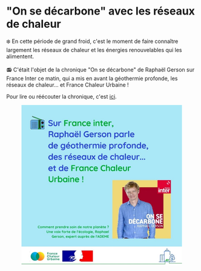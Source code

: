 # "On se décarbone" avec les réseaux de chaleur

❄️ En cette période de grand froid, c'est le moment de faire connaître largement les réseaux de chaleur et les énergies renouvelables qui les alimentent.\
\
📻 C'était l'objet de la chronique "On se décarbone" de Raphaël Gerson sur France Inter ce matin, qui a mis en avant la géothermie profonde, les réseaux de chaleur... et France Chaleur Urbaine !

Pour lire ou réécouter la chronique, c'est [ici](https://www.radiofrance.fr/franceinter/podcasts/on-se-decarbone/on-se-decarbone-du-mardi-14-janvier-2025-9166537).

<figure><img src=".gitbook/assets/FCU_France-Inter.jpg" alt=""><figcaption></figcaption></figure>
